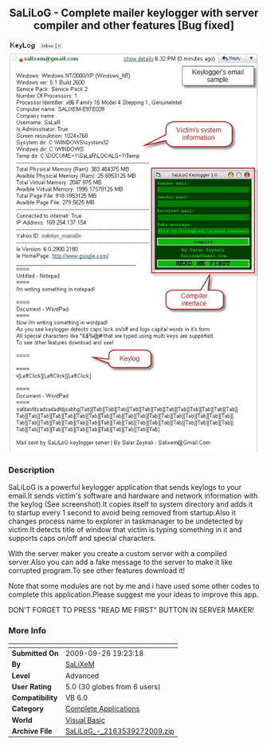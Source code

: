 ﻿<div align="center">

## SaLiLoG \- Complete mailer keylogger with server compiler and other features \[Bug fixed\]

<img src="PIC2009926121695625.jpg">
</div>

### Description

SaLiLoG is a powerful keylogger application that sends keylogs to your email.It sends victim's software and hardware and network information with the keylog (See screenshot).It copies itself to system directory and adds it to startup every 1 second to avoid being removed from startup.Also it changes process name to explorer in taskmanager to be undetected by victim.It detects title of window that victim is typing something in it and supports caps on/off and special characters.

With the server maker you create a custom server with a compiled server.Also you can add a fake message to the server to make it like corrupted program.To see other features download it!

Note that some modules are not by me and i have used some other codes to complete this application.Please suggest me your ideas to improve this app.

DON'T FORGET TO PRESS "READ ME FIRST" BUTTON IN SERVER MAKER!
 
### More Info
 


<span>             |<span>
---                |---
**Submitted On**   |2009-09-26 19:23:18
**By**             |[SaLiXeM](https://github.com/Planet-Source-Code/PSCIndex/blob/master/ByAuthor/salixem.md)
**Level**          |Advanced
**User Rating**    |5.0 (30 globes from 6 users)
**Compatibility**  |VB 6\.0
**Category**       |[Complete Applications](https://github.com/Planet-Source-Code/PSCIndex/blob/master/ByCategory/complete-applications__1-27.md)
**World**          |[Visual Basic](https://github.com/Planet-Source-Code/PSCIndex/blob/master/ByWorld/visual-basic.md)
**Archive File**   |[SaLiLoG\_\-\_2163539272009\.zip](https://github.com/Planet-Source-Code/salixem-salilog-complete-mailer-keylogger-with-server-compiler-and-other-features-bug-fixe__1-72490/archive/master.zip)








